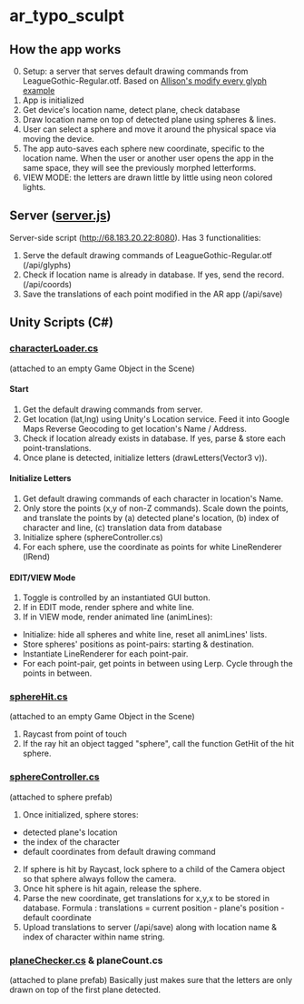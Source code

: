 # ar_typo_sculpt

## How the app works
0. Setup: a server that serves default drawing commands from LeagueGothic-Regular.otf. Based on [Allison's modify every glyph example](https://editor.p5js.org/allison.parrish/sketches/SJwZn0wpQ)
1. App is initialized
2. Get device's location name, detect plane, check database
3. Draw location name on top of detected plane using spheres & lines.
4. User can select a sphere and move it around the physical space via moving the device.
5. The app auto-saves each sphere new coordinate, specific to the location name. When the user or another user opens the app in the same space, they will see the previously morphed letterforms.
6. VIEW MODE: the letters are drawn little by little using neon colored lights.

## Server ([server.js](https://github.com/hafiyyandi/ar_typo_sculpt/blob/master/server.js))
Server-side script (http://68.183.20.22:8080). Has 3 functionalities:
1. Serve the default drawing commands of LeagueGothic-Regular.otf (/api/glyphs)
2. Check if location name is already in database. If yes, send the record. (/api/coords)
3. Save the translations of each point modified in the AR app (/api/save)

## Unity Scripts (C#)
### [characterLoader.cs](https://github.com/hafiyyandi/ar_typo_sculpt/blob/master/Unity%20Scripts/characterLoader.cs)
(attached to an empty Game Object in the Scene)
#### Start
1. Get the default drawing commands from server.
2. Get location (lat,lng) using Unity's Location service. Feed it into Google Maps Reverse Geocoding to get location's Name / Address.
3. Check if location already exists in database. If yes, parse & store each point-translations.
4. Once plane is detected, initialize letters (drawLetters(Vector3 v)).

#### Initialize Letters
1. Get default drawing commands of each character in location's Name.
2. Only store the points (x,y of non-Z commands). Scale down the points, and translate the points by (a) detected plane's location, (b) index of character and line, (c) translation data from database
3. Initialize sphere (sphereController.cs)
4. For each sphere, use the coordinate as points for white LineRenderer (lRend)

#### EDIT/VIEW Mode
1. Toggle is controlled by an instantiated GUI button.
2. If in EDIT mode, render sphere and white line.
3. If in VIEW mode, render animated line (animLines):
  * Initialize: hide all spheres and white line, reset all animLines' lists.
  * Store spheres' positions as point-pairs: starting & destination.
  * Instantiate LineRenderer for each point-pair.
  * For each point-pair, get points in between using Lerp. Cycle through the points in between.
  
### [sphereHit.cs](https://github.com/hafiyyandi/ar_typo_sculpt/blob/master/Unity%20Scripts/sphereHit.cs)
(attached to an empty Game Object in the Scene)
1. Raycast from point of touch
2. If the ray hit an object tagged "sphere", call the function GetHit of the hit sphere.

### [sphereController.cs](https://github.com/hafiyyandi/ar_typo_sculpt/blob/master/Unity%20Scripts/sphereController.cs)
(attached to sphere prefab)
1. Once initialized, sphere stores:
  * detected plane's location
  * the index of the character
  * default coordinates from default drawing command
2. If sphere is hit by Raycast, lock sphere to a child of the Camera object so that sphere always follow the camera.
3. Once hit sphere is hit again, release the sphere.
4. Parse the new coordinate, get translations for x,y,x to be stored in database. Formula : translations = current position - plane's position - default coordinate
5. Upload translations to server (/api/save) along with location name & index of character within name string.

### [planeChecker.cs](https://github.com/hafiyyandi/ar_typo_sculpt/blob/master/Unity%20Scripts/planeChecker.cs) & planeCount.cs 
(attached to plane prefab) 
Basically just makes sure that the letters are only drawn on top of the first plane detected.
